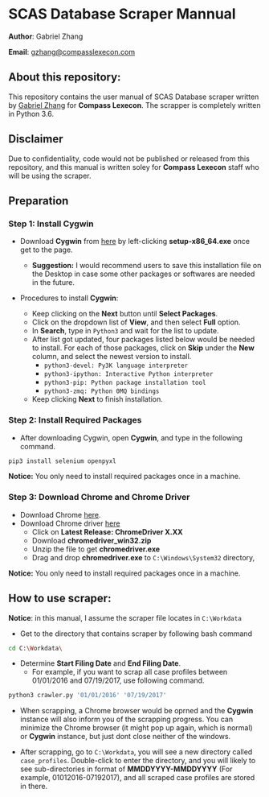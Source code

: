 # SCAS Database Scraper Mannual
__Author__: Gabriel Zhang

__Email__: gzhang@compasslexecon.com

## About this repository:
This repository contains the user manual of SCAS Database scraper written by 
[Gabriel Zhang](https://github.com/dpzhang) for __Compass Lexecon__. 
The scrapper is completely written in Python 3.6. 

## Disclaimer
Due to confidentiality, code would not be published or released from this 
repository, and this manual is written soley for __Compass Lexecon__ staff who 
will be using the scraper.

## Preparation 

### Step 1: Install Cygwin
* Download __Cygwin__ from [here](https://cygwin.com/install.html) by left-clicking __setup-x86\_64.exe__ once get to the page.
    + __Suggestion:__ I would recommend users to save this installation file on the Desktop in case some other packages or softwares are needed in the future.

* Procedures to install __Cygwin__:
    + Keep clicking on the __Next__ button until __Select Packages__.
    + Click on the dropdown list of __View__, and then select __Full__ option.
    + In __Search__, type in <code>Python3</code> and wait for the list 
to update.
    + After list got updated, four packages listed below would be needed to install. For each of those packages, click on __Skip__ under 
the __New__ column, and select the newest version to install.
        - <code>python3-devel: Py3K language interpreter</code> 
        - <code>python3-ipython: Interactive Python interpreter</code>
        - <code>python3-pip: Python package installation tool</code>
        - <code>python3-zmq: Python 0MQ bindings</code>
    + Keep clicking __Next__ to finish installation.


### Step 2: Install Required Packages
* After downloading Cygwin, open __Cygwin__, and type in the following command.
```bash
pip3 install selenium openpyxl
```
__Notice:__ You only need to install required packages once in a machine.


### Step 3: Download Chrome and Chrome Driver
* Download Chrome [here](https://www.google.com/chrome/browser/).
* Download Chrome driver [here](https://sites.google.com/a/chromium.org/chromedriver/downloads)
    + Click on __Latest Release: ChromeDriver X.XX__
    + Download __chromedriver\_win32.zip__
    + Unzip the file to get __chromedriver.exe__
    + Drag and drop __chromedriver.exe__ to <code>C:\Windows\System32</code> directory,

__Notice:__ You only need to install required packages once in a machine.

## How to use scraper:
__Notice__: in this manual, I assume the scraper file locates in <code>C:\Workdata</code>

* Get to the directory that contains scraper by following bash command
```bash
cd C:\Workdata\
```

* Determine __Start Filing Date__ and __End Filing Date__. 
    + For example, if you want to scrap all case profiles between 01/01/2016 
and 07/19/2017, use following command.
```bash
python3 crawler.py '01/01/2016' '07/19/2017'
```

* When scrapping, a Chrome browser would be oprned and the __Cygwin__ instance 
will also inform you of the scrapping progress. You can minimize the Chrome 
browser (it might pop up again, which is normal) or __Cygwin__ instance, but 
just dont close neither of the windows.

* After scrapping, go to <code>C:\Workdata</code>, you will see a new directory 
called <code>case_profiles</code>. Double-click to enter the directory, and you 
will likely to see sub-directories in format of __MMDDYYYY-MMDDYYYY__ (For example, 
01012016-07192017), and all scraped case profiles are stored in there.
